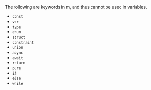 The following are keywords in m, and thus cannot be used in variables.

- `const`
- `var`
- `type`
- `enum`
- `struct`
- `constraint`
- `union`
- `async`
- `await`
- `return`
- `pure`
- `if`
- `else`
- `while`
